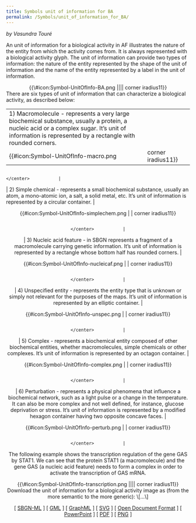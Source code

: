 ```yaml
---
title: Symbols unit of information for BA
permalink: /Symbols/unit_of_information_for_BA/
---
```


*by Vasundra Touré*

An unit of information for a biological activity in AF illustrates the nature of the entity from which the activity comes from. It is always represented with a biological activity glyph. The unit of information can provide two types of information: the nature of the entity represented by the shape of the unit of information and the name of the entity represented by a label in the unit of information.

<center>
{{\#icon:Symbol-UnitOfInfo-BA.png |||| corner iradius11}}

</center>
There are six types of unit of information that can characterize a biological activity, as described below:

|                                                                                                                                                                                                                                                                                                                                                         |                                           |     |                    |
|---------------------------------------------------------------------------------------------------------------------------------------------------------------------------------------------------------------------------------------------------------------------------------------------------------------------------------------------------------|-------------------------------------------|-----|--------------------|
| 1) Macromolecule - represents a very large biochemical substance, usually a protein, a nucleic acid or a complex sugar. It’s unit of information is represented by a rectangle with rounded corners.                                                                                                                                                    | <center>
                                                                                                                                                                                                                                                                                                                                                           {{\#icon:Symbol-UnitOfInfo-macro.png       |     | corner iradius11}}

                                                                                                                                                                                                                                                                                                                                                                                                             </center>           |
| 2) Simple chemical - represents a small biochemical substance, usually an atom, a mono-atomic ion, a salt, a solid metal, etc. It’s unit of information is represented by a circular container.                                                                                                                                                         | <center>
                                                                                                                                                                                                                                                                                                                                                           {{\#icon:Symbol-UnitOfInfo-simplechem.png  |     | corner iradius11}}

                                                                                                                                                                                                                                                                                                                                                                                                             </center>           |
| 3) Nucleic acid feature - in SBGN represents a fragment of a macromolecule carrying genetic information. It’s unit of information is represented by a rectangle whose bottom half has rounded corners.                                                                                                                                                  | <center>
                                                                                                                                                                                                                                                                                                                                                           {{\#icon:Symbol-UnitOfInfo-nucleicaf.png   |     | corner iradius11}}

                                                                                                                                                                                                                                                                                                                                                                                                             </center>           |
| 4) Unspecified entity - represents the entity type that is unknown or simply not relevant for the purposes of the maps. It’s unit of information is represented by an elliptic container.                                                                                                                                                               | <center>
                                                                                                                                                                                                                                                                                                                                                           {{\#icon:Symbol-UnitOfInfo-unspec.png      |     | corner iradius11}}

                                                                                                                                                                                                                                                                                                                                                                                                             </center>           |
| 5) Complex - represents a biochemical entity composed of other biochemical entities, whether macromolecules, simple chemicals or other complexes. It’s unit of information is represented by an octagon container.                                                                                                                                      | <center>
                                                                                                                                                                                                                                                                                                                                                           {{\#icon:Symbol-UnitOfInfo-complex.png     |     | corner iradius11}}

                                                                                                                                                                                                                                                                                                                                                                                                             </center>           |
| 6) Perturbation - represents a physical phenomena that influence a biochemical network, such as a light pulse or a change in the temperature. It can also be more complex and not well defined, for instance, glucose deprivation or stress. It’s unit of information is represented by a modified hexagon container having two opposite concave faces. | <center>
                                                                                                                                                                                                                                                                                                                                                           {{\#icon:Symbol-UnitOfInfo-perturb.png     |     | corner iradius11}}

                                                                                                                                                                                                                                                                                                                                                                                                             </center>           |

The following example shows the transcription regulation of the gene GAS by STAT1. We can see that the protein STAT1 (a macromolecule) and the gene GAS (a nucleic acid feature) needs to form a complex in order to activate the transcription of GAS mRNA.

<center>
{{\#icon:Symbol-UnitOfInfo-transcription.png |||| corner iradius11}}

</center>
Download the unit of information for a biological activity image as (from the more semantic to the more generic): \[...\]

\[ [SBGN-ML](/media:Symbol-UnitOfInfo_BA.sbgn "wikilink") \] \[ [GML](/media:Symbol-UnitOfInfo_BA.gml "wikilink") \] \[ [GraphML](/media:Symbol-UnitOfInfo_BA.graphml "wikilink") \] \[ [SVG](/media:Symbol-UnitOfInfo-BA.svg "wikilink") \] \[ [Open Document Format](/media:Symbol-UnitOfInfo_BA.odp "wikilink") \] \[ [PowerPoint](/media:Symbol-UnitOfInfo_BA.ppt "wikilink") \] \[ [PDF](/media:Symbol-UnitOfInfo-BA.pdf "wikilink") \] \[ [PNG](/media:Symbol-UnitOfInfo-BA.png "wikilink") \]